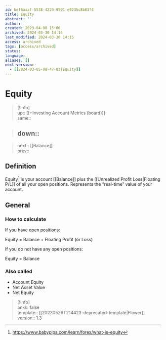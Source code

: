 ```yaml
---
id: bef6aaaf-5538-4220-9591-e9235c8b83f4
title: Equity
abstract: ''
author: 
created: 2023-04-08 15:06
archived: 2024-03-30 14:15
last_modified: 2024-03-30 14:15
access: archived
tags: [access/archived]
status: 
language: 
aliases: []
next-version:
  - [[2024-03-05-08-47-03|Equity]]
---
```


# Equity

> [!Info]  
> up:: [[+Investing Account Metrics (board)]]  
> same::  
>

> down::
> ---  

>
> next:: [[Balance]]  
> prev::

## Definition

Equity[^1] is your account [[Balance]] plus the [[Unrealized Profit Loss|Floating P/L]] of all your open positions. Represents the “real-time” value of your account.

## General

### How to calculate

If you have open positions:

Equity = Balance + Floating Profit (or Loss)

If you do not have any open positions:

Equity = Balance  

### Also called

- Account Equity
- Net Asset Value
- Net Equity  

> [!Info]  
> anki:: false  
> template:: [[20230526T214423-deprecated-template|Flower]]  
> version:: 1.3

[^1]: <https://www.babypips.com/learn/forex/what-is-equity>
